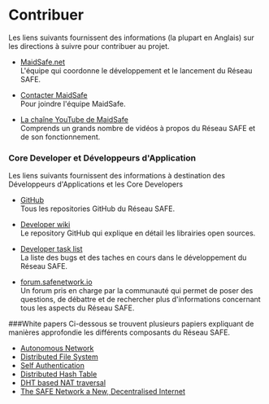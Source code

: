 # Contribuer

Les liens suivants fournissent des informations (la plupart en Anglais) sur les directions à suivre pour contribuer au projet.

* [MaidSafe.net](http://maidsafe.net)<br/>
L'équipe qui coordonne le développement et le lancement du Réseau SAFE.

* [Contacter MaidSafe](http://maidsafe.net/contact)<br />
Pour joindre l'équipe MaidSafe.

* [La chaîne YouTube de MaidSafe](https://www.youtube.com/channel/UChDck5R_C9i6XTrS66tbwOw)<br/>
Comprends un grands nombre de vidéos à propos du Réseau SAFE et de son fonctionnement.


### Core Developer et Développeurs d'Application

Les liens suivants fournissent des informations à destination des Développeurs d'Applications et les Core Developers

* [GitHub](https://github.com/orgs/maidsafe)<br/>
Tous les repositories GitHub du Réseau SAFE.

* [Developer wiki](https://github.com/maidsafe/MaidSafe/wiki)<br/>
Le repository GitHub qui explique en détail les librairies open sources.

* [Developer task list](https://maidsafe.atlassian.net/secure/Dashboard.jspa)<br />
La liste des bugs et des taches en cours dans le développement du Réseau SAFE.

* [forum.safenetwork.io](https://forum.safenetwork.io/)<br />
Un forum pris en charge par la communauté qui permet de poser des questions, de débattre et de rechercher plus d'informations concernant tous les aspects du Réseau SAFE.

###White papers
Ci-dessous se trouvent plusieurs papiers expliquant de manières approfondie les différents composants du Réseau SAFE.

* [Autonomous Network](https://github.com/maidsafe/MaidSafe/wiki/unpublished_papers/AutonomousNetwork.pdf?raw=true)
* [Distributed File System ](https://github.com/maidsafe/MaidSafe/wiki/unpublished_papers/MaidSafeDistributedFileSystem.pdf?raw=true)
* [Self Authentication](https://github.com/maidsafe/MaidSafe/wiki/unpublished_papers/SelfAuthentication.pdf?raw=true)
* [Distributed Hash Table](https://github.com/maidsafe/MaidSafe/wiki/unpublished_papers/MaidSafeDistributedHashTable.pdf?raw=true)
* [DHT based NAT traversal](https://github.com/maidsafe/MaidSafe/wiki/unpublished_papers/DHTbasedNATTraversal.pdf?raw=true)
* [The SAFE Network a New, Decentralised Internet](http://maidsafe.net/docs/SAFEnetwork.pdf)
